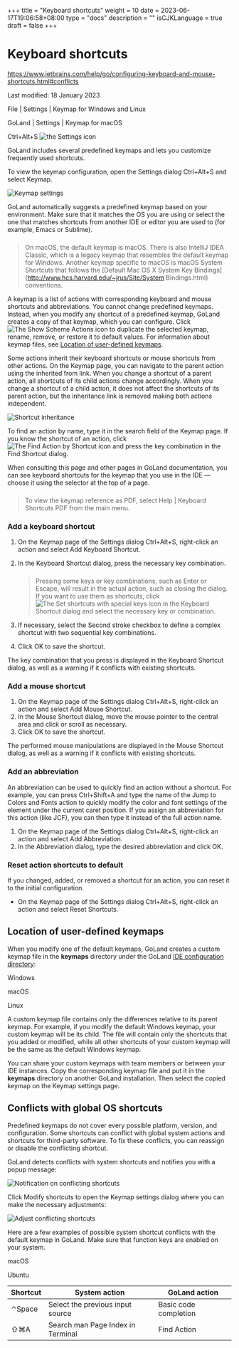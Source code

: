 +++
title = "Keyboard shortcuts"
weight = 10
date = 2023-06-17T19:06:58+08:00
type = "docs"
description = ""
isCJKLanguage = true
draft = false
+++
# Keyboard shortcuts﻿

https://www.jetbrains.com/help/go/configuring-keyboard-and-mouse-shortcuts.html#conflicts

Last modified: 18 January 2023

File | Settings | Keymap for Windows and Linux

GoLand | Settings | Keymap for macOS

Ctrl+Alt+S ![the Settings icon](KeyboardShortcuts_img/app.general.settings.svg)

GoLand includes several predefined keymaps and lets you customize frequently used shortcuts.

To view the keymap configuration, open the Settings dialog Ctrl+Alt+S and select Keymap.

![Keymap settings](KeyboardShortcuts_img/keymap_settings.png)

GoLand automatically suggests a predefined keymap based on your environment. Make sure that it matches the OS you are using or select the one that matches shortcuts from another IDE or editor you are used to (for example, Emacs or Sublime).

> ### 
>
> 
>
> On macOS, the default keymap is macOS. There is also IntelliJ IDEA Classic, which is a legacy keymap that resembles the default keymap for Windows. Another keymap specific to macOS is macOS System Shortcuts that follows the [Default Mac OS X System Key Bindings](http://www.hcs.harvard.edu/~jrus/Site/System Bindings.html) conventions.

A keymap is a list of actions with corresponding keyboard and mouse shortcuts and abbreviations. You cannot change predefined keymaps. Instead, when you modify any shortcut of a predefined keymap, GoLand creates a copy of that keymap, which you can configure. Click ![The Show Scheme Actions icon](KeyboardShortcuts_img/app.general.gearPlain.svg) to duplicate the selected keymap, rename, remove, or restore it to default values. For information about keymap files, see [Location of user-defined keymaps](https://www.jetbrains.com/help/go/configuring-keyboard-and-mouse-shortcuts.html#custom_keymap_location).

Some actions inherit their keyboard shortcuts or mouse shortcuts from other actions. On the Keymap page, you can navigate to the parent action using the inherited from link. When you change a shortcut of a parent action, all shortcuts of its child actions change accordingly. When you change a shortcut of a child action, it does not affect the shortcuts of its parent action, but the inheritance link is removed making both actions independent.

![Shortcut inheritance](KeyboardShortcuts_img/inherited_shortcuts.png)



To find an action by name, type it in the search field of the Keymap page. If you know the shortcut of an action, click ![The Find Action by Shortcut icon](KeyboardShortcuts_img/app.actions.searchWithHistory.svg) and press the key combination in the Find Shortcut dialog.

When consulting this page and other pages in GoLand documentation, you can see keyboard shortcuts for the keymap that you use in the IDE — choose it using the selector at the top of a page.

> ### 
>
> 
>
> To view the keymap reference as PDF, select Help | Keyboard Shortcuts PDF from the main menu.

### Add a keyboard shortcut﻿

1. On the Keymap page of the Settings dialog Ctrl+Alt+S, right-click an action and select Add Keyboard Shortcut.

2. In the Keyboard Shortcut dialog, press the necessary key combination.

   > ### 
   >
   > 
   >
   > Pressing some keys or key combinations, such as Enter or Escape, will result in the actual action, such as closing the dialog. If you want to use them as shortcuts, click ![The Set shortcuts with special keys icon](KeyboardShortcuts_img/app.general.add.svg) in the Keyboard Shortcut dialog and select the necessary key or combination.

3. If necessary, select the Second stroke checkbox to define a complex shortcut with two sequential key combinations.

4. Click OK to save the shortcut.

The key combination that you press is displayed in the Keyboard Shortcut dialog, as well as a warning if it conflicts with existing shortcuts.

### Add a mouse shortcut﻿

1. On the Keymap page of the Settings dialog Ctrl+Alt+S, right-click an action and select Add Mouse Shortcut.
2. In the Mouse Shortcut dialog, move the mouse pointer to the central area and click or scroll as necessary.
3. Click OK to save the shortcut.

The performed mouse manipulations are displayed in the Mouse Shortcut dialog, as well as a warning if it conflicts with existing shortcuts.

### Add an abbreviation﻿

An abbreviation can be used to quickly find an action without a shortcut. For example, you can press Ctrl+Shift+A and type the name of the Jump to Colors and Fonts action to quickly modify the color and font settings of the element under the current caret position. If you assign an abbreviation for this action (like JCF), you can then type it instead of the full action name.

1. On the Keymap page of the Settings dialog Ctrl+Alt+S, right-click an action and select Add Abbreviation.
2. In the Abbreviation dialog, type the desired abbreviation and click OK.

### Reset action shortcuts to default﻿

If you changed, added, or removed a shortcut for an action, you can reset it to the initial configuration.

- On the Keymap page of the Settings dialog Ctrl+Alt+S, right-click an action and select Reset Shortcuts.

## Location of user-defined keymaps﻿

When you modify one of the default keymaps, GoLand creates a custom keymap file in the **keymaps** directory under the GoLand [IDE configuration directory](https://www.jetbrains.com/help/go/directories-used-by-the-ide-to-store-settings-caches-plugins-and-logs.html#config-directory):



Windows

macOS

Linux







A custom keymap file contains only the differences relative to its parent keymap. For example, if you modify the default Windows keymap, your custom keymap will be its child. The file will contain only the shortcuts that you added or modified, while all other shortcuts of your custom keymap will be the same as the default Windows keymap.

You can share your custom keymaps with team members or between your IDE instances. Copy the corresponding keymap file and put it in the **keymaps** directory on another GoLand installation. Then select the copied keymap on the Keymap settings page.

## Conflicts with global OS shortcuts﻿

Predefined keymaps do not cover every possible platform, version, and configuration. Some shortcuts can conflict with global system actions and shortcuts for third-party software. To fix these conflicts, you can reassign or disable the conflicting shortcut.

GoLand detects conflicts with system shortcuts and notifies you with a popup message:

![Notification on conflicting shortcuts](KeyboardShortcuts_img/keymap_conflicts_message.png)

Click Modify shortcuts to open the Keymap settings dialog where you can make the necessary adjustments:

![Adjust conflicting shortcuts](KeyboardShortcuts_img/cl_keymap_conflicts.png)

Here are a few examples of possible system shortcut conflicts with the default keymap in GoLand. Make sure that function keys are enabled on your system.



macOS

Ubuntu





| Shortcut | System action                     | GoLand action         |
| -------- | --------------------------------- | --------------------- |
| ⌃Space   | Select the previous input source  | Basic code completion |
| ⇧⌘A      | Search man Page Index in Terminal | Find Action           |